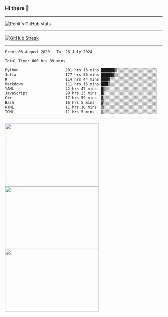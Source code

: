 ### Hi there 👋

<hr/>

![Rohit's GitHub stats](https://github-readme-stats.vercel.app/api?username=RohitRathore1&show_icons=true&theme=transparent)

<hr/>

[![GitHub Streak](http://github-readme-streak-stats.herokuapp.com?user=RohitRathore1&theme=dark&mode=weekly)](https://git.io/streak-stats)

<hr/>

<!--START_SECTION:waka-->

```txt
From: 08 August 2020 - To: 28 July 2024

Total Time: 800 hrs 39 mins

Python                     201 hrs 13 mins ██████▒░░░░░░░░░░░░░░░░░░   25.13 %
Julia                      177 hrs 56 mins █████▓░░░░░░░░░░░░░░░░░░░   22.22 %
R                          114 hrs 44 mins ███▓░░░░░░░░░░░░░░░░░░░░░   14.33 %
Markdown                   111 hrs 15 mins ███▒░░░░░░░░░░░░░░░░░░░░░   13.90 %
YAML                       42 hrs 47 mins  █▒░░░░░░░░░░░░░░░░░░░░░░░   05.35 %
JavaScript                 29 hrs 23 mins  █░░░░░░░░░░░░░░░░░░░░░░░░   03.67 %
C++                        17 hrs 59 mins  ▓░░░░░░░░░░░░░░░░░░░░░░░░   02.25 %
Bash                       16 hrs 5 mins   ▓░░░░░░░░░░░░░░░░░░░░░░░░   02.01 %
HTML                       11 hrs 18 mins  ▒░░░░░░░░░░░░░░░░░░░░░░░░   01.41 %
TOML                       11 hrs 5 mins   ▒░░░░░░░░░░░░░░░░░░░░░░░░   01.39 %
```

<!--END_SECTION:waka-->

<hr/>

<p>
  <img src="https://wakatime.com/share/@TeAmp0is0N/0205e68a-e5ed-48bf-b870-3c94c1fa77d3.svg" width="300" height="200">
  <img src="https://wakatime.com/share/@TeAmp0is0N/3935ee43-08a3-493e-8b95-60c1f9204b15.svg" width="300" height="200">
  <img src="https://wakatime.com/share/@TeAmp0is0N/8717aacc-7340-44e0-abb1-987dc9823fcd.svg" width="300" height="200">
</p>




